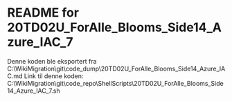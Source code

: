 # README for 20TD02U_ForAlle_Blooms_Side14_Azure_IAC_7
Denne koden ble eksportert fra C:\WikiMigration\git\code_dump\20TD02U_ForAlle_Blooms_Side14_Azure_IAC.md
Link til denne koden: C:\WikiMigration\git\code_repo\ShellScripts\20TD02U_ForAlle_Blooms_Side14_Azure_IAC_7.sh
